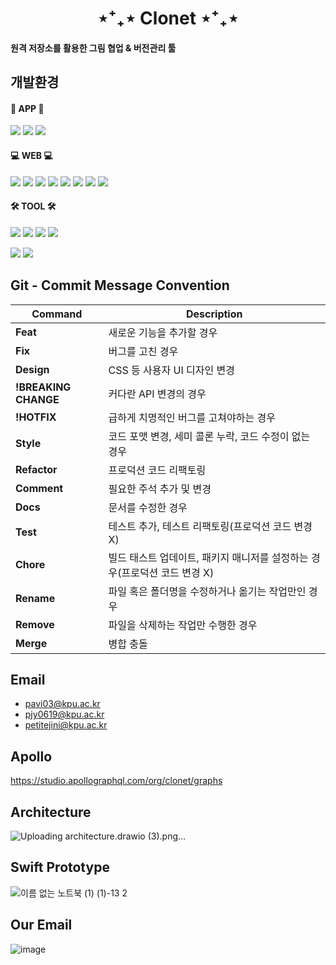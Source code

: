 <div align='center' ><h1> ⋆⁺₊⋆ Clonet ⋆⁺₊⋆ </h1> </div>
            
<h4> 원격 저장소를 활용한 그림 협업 & 버전관리 툴</h4>

## 개발환경
#### 📱 APP 📱
<img src="https://img.shields.io/badge/SwiftUI-F05138?style=flat-square&logo=Swift&logoColor=white"/> <img src="https://img.shields.io/badge/Apollo-311C87?style=flat-square&logo=ApolloGraphQL&logoColor=white"/> <img src="https://img.shields.io/badge/GraphQL-E10098?style=flat-square&logo=GraphQL&logoColor=white"/> 

#### 💻 WEB 💻
<img src="https://img.shields.io/badge/JavaScript-F7DF1E?style=flat-square&logo=JavaScript&logoColor=white"/> <img src="https://img.shields.io/badge/SpringBoot-6DB33F?style=flat-square&logo=SpringBoot&logoColor=white"/> <img src="https://img.shields.io/badge/NGINX-009639?style=flat-square&logo=NGINX&logoColor=white"/> <img src="https://img.shields.io/badge/Docker-2496ED?style=flat-square&logo=Docker&logoColor=white"/> <img src="https://img.shields.io/badge/ApacheKafka-231F20?style=flat-square&logo=ApacheKafka&logoColor=white"/>
<img src="https://img.shields.io/badge/Grafana-F46800?style=flat-square&logo=Grafana&logoColor=white"/> 
<img src="https://img.shields.io/badge/Prometheus-E6522C?style=flat-square&logo=Prometheus&logoColor=white"/>
<img src="https://img.shields.io/badge/Selenium-43B02A?style=flat-square&logo=Selenium&logoColor=white"/>

#### 🛠 TOOL 🛠
<img src="https://img.shields.io/badge/Jenkins-D24939?style=flat-square&logo=Jenkins&logoColor=white"/> <img src="https://img.shields.io/badge/AmazonAWS-232F3E?style=flat-square&logo=AmazonAWS&logoColor=white"/> <img src="https://img.shields.io/badge/AmazonS3-569A31?style=flat-square&logo=AmazonS3&logoColor=white"/> <img src="https://img.shields.io/badge/MySQL-4479A1?style=flat-square&logo=MySQL&logoColor=white"/> 

<img src="https://img.shields.io/badge/Github-181717?style=flat-square&logo=Github&logoColor=white"/> <img src="https://img.shields.io/badge/Trello-0052CC?style=flat-square&logo=Trello&logoColor=white"/> 


## Git - Commit Message Convention
| Command  | Description |
| -------- | ----------- |
| **Feat** |새로운 기능을 추가할 경우|
|**Fix**|버그를 고친 경우|
|**Design**| CSS 등 사용자 UI 디자인 변경|
|**!BREAKING CHANGE**| 커다란 API 변경의 경우|
|**!HOTFIX**| 급하게 치명적인 버그를 고쳐야하는 경우|
|**Style**| 코드 포맷 변경, 세미 콜론 누락, 코드 수정이 없는 경우|
|**Refactor**| 프로덕션 코드 리팩토링|
|**Comment**| 필요한 주석 추가 및 변경|
|**Docs**| 문서를 수정한 경우|
|**Test**| 테스트 추가, 테스트 리팩토링(프로덕션 코드 변경 X)|
|**Chore**| 빌드 태스트 업데이트, 패키지 매니저를 설정하는 경우(프로덕션 코드 변경 X)|
|**Rename**| 파일 혹은 폴더명을 수정하거나 옮기는 작업만인 경우|
|**Remove**| 파일을 삭제하는 작업만 수행한 경우|
|**Merge**| 병합 충돌|


## Email
* pavi03@kpu.ac.kr
* pjy0619@kpu.ac.kr
* petitejini@kpu.ac.kr

## Apollo
https://studio.apollographql.com/org/clonet/graphs

## Architecture
![Uploading architecture.drawio (3).png…]()


## Swift Prototype
![이름 없는 노트북 (1) (1)-13 2](https://user-images.githubusercontent.com/79956705/152506189-ad6484e2-e19c-4a53-8710-5230461b6c7b.jpg)

## Our Email
![image](https://user-images.githubusercontent.com/67986703/152916124-30ef40e4-c906-420a-b184-a1e7c8bec27f.png)

